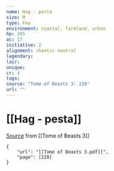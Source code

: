 ```yaml
---
name: Hag - pesta
size: M
type: Fey
environment: coastal, farmland, urban
hp: 105
ac: 17
initiative: 2
alignment: chaotic neutral
legendary: 
lair: 
unique: 
cr: 4
tags: 
source: "Tome of Beasts 3: 228"
url: ""
---
```

# [[Hag - pesta]]

[Source](zotero://open-pdf/library/items/BLGR9HVR?page=228) from [[Tome of Beasts 3]]

```pdf
{
	"url": "[[Tome of Beasts 3.pdf]]",
	"page": [228]
}
```


